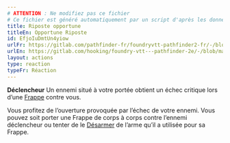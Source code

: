 ```yaml
---
# ATTENTION : Ne modifiez pas ce fichier
# Ce fichier est généré automatiquement par un script d'après les données du module Foundry VTT officiel et de sa traduction
title: Riposte opportune
titleEn: Opportune Riposte
id: EfjoIuDmtUn4yiow
urlFr: https://gitlab.com/pathfinder-fr/foundryvtt-pathfinder2-fr/-/blob/master/data/actions/EfjoIuDmtUn4yiow.htm
urlEn: https://gitlab.com/hooking/foundry-vtt---pathfinder-2e/-/blob/master/packs/data/actions.db/opportune-riposte.json
layout: actions
type: reaction
typeFr: Réaction
---
```

**Déclencheur** Un ennemi situé à votre portée obtient un échec critique lors d’une [Frappe](frapper.html) contre vous.

Vous profitez de l’ouverture provoquée par l’échec de votre ennemi. Vous pouvez soit porter une Frappe de corps à corps contre l’ennemi déclencheur ou tenter de le [Désarmer](désarmer.html) de l’arme qu’il a utilisée pour sa Frappe.
